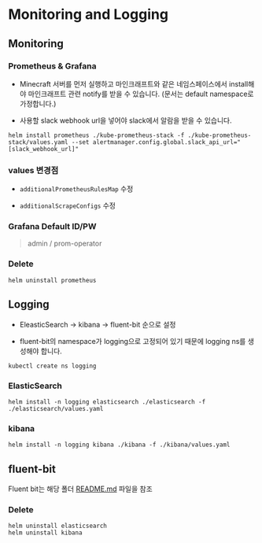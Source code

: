 # Monitoring and Logging

## Monitoring

### Prometheus & Grafana

- Minecraft 서버를 먼저 실행하고 마인크래프트와 같은 네임스페이스에서 install해야 마인크래프트 관련 notify를 받을 수 있습니다. (문서는 default namespace로 가정합니다.)

- 사용할 slack webhook url을 넣어야 slack에서 알람을 받을 수 있습니다.

```shell
helm install prometheus ./kube-prometheus-stack -f ./kube-prometheus-stack/values.yaml --set alertmanager.config.global.slack_api_url="[slack_webhook_url]"
```

### values 변경점

- `additionalPrometheusRulesMap` 수정

- `additionalScrapeConfigs` 수정

### Grafana Default ID/PW
> admin / prom-operator

### Delete
```shell
helm uninstall prometheus
```

## Logging

- EleasticSearch -> kibana -> fluent-bit 순으로 설정

- fluent-bit의 namespace가 logging으로 고정되어 있기 때문에 logging ns를 생성해야 합니다.

```shell
kubectl create ns logging
```

### ElasticSearch

```shell
helm install -n logging elasticsearch ./elasticsearch -f ./elasticsearch/values.yaml
```

### kibana

```shell
helm install -n logging kibana ./kibana -f ./kibana/values.yaml
```

## fluent-bit

Fluent bit는 해당 폴더 [README.md](./fluent-bit/README.md) 파일을 참조

### Delete
```shell
helm uninstall elasticsearch
helm uninstall kibana
```